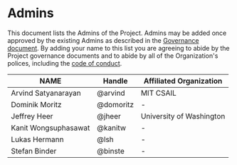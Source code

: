 # Admins

This document lists the Admins of the Project. Admins may be added once approved by the existing Admins as described in the [Governance document](GOVERNANCE.md). By adding your name to this list you are agreeing to abide by the Project governance documents and to abide by all of the Organization's polices, including the [code of conduct](CODE_OF_CONDUCT.md).


| **NAME** | **Handle** | **Affiliated Organization** |
| --- | --- | --- |
| Arvind Satyanarayan | @arvind | MIT CSAIL |
| Dominik Moritz | @domoritz | - |
| Jeffrey Heer | @jheer | University of Washington |
| Kanit Wongsuphasawat | @kanitw | - |
| Lukas Hermann | @lsh | - |
| Stefan Binder | @binste | - |
